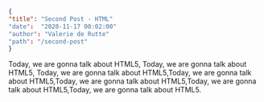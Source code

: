 ```json
{
"title": "Second Post - HTML"
"date":  "2020-11-17 00:02:00"
"author": "Valerie de Rutte"
"path": "/second-post"
}
```

Today, we are gonna talk about HTML5, Today, we are gonna talk about HTML5, Today, we are gonna talk about HTML5,Today, we are gonna talk about HTML5,Today, we are gonna talk about HTML5,Today, we are gonna talk about HTML5,Today, we are gonna talk about HTML5.
